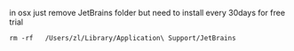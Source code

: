 in osx just remove JetBrains folder but need to install every 30days for free trial
```
rm -rf   /Users/zl/Library/Application\ Support/JetBrains  
```
